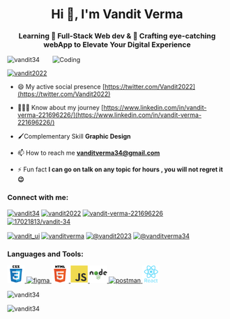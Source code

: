 
<h1 align="center">Hi 👋, I'm Vandit Verma</h1>
<h3 align="center">Learning 🌟 Full-Stack Web dev & 🌟 Crafting eye-catching webApp to Elevate Your Digital Experience</h3>

<img align="right" alt="Coding" width="400" src="[https://camo.githubusercontent.com/c1dcb74cc1c1835b1d716f5051499a2814c683c806b15f04b0eba492863703e9/68747470733a2f2f63646e2e6472696262626c652e636f6d2f75736572732f3733303730332f73637265656e73686f74732f363538313234332f6176656e746f2e676966](https://user-images.githubusercontent.com/74038190/212750996-938b257b-266c-45a7-9af7-655341c0f58b.gif)">

<p align="left"> <img src="https://komarev.com/ghpvc/?username=vandit34&label=Profile%20views&color=0e75b6&style=flat" alt="vandit34" /> </p>

<p align="left"> <a href="https://twitter.com/vandit2022" target="blank"><img src="https://img.shields.io/twitter/follow/vandit2022?logo=twitter&style=for-the-badge" alt="vandit2022" /></a> </p>

- 😄 My active social presence [https://twitter.com/Vandit2022](https://twitter.com/Vandit2022)

- 🏃🏻‍♂️ Know about my journey [https://www.linkedin.com/in/vandit-verma-221696226/](https://www.linkedin.com/in/vandit-verma-221696226/)

- 🖌️Complementary Skill **Graphic Design**

- 📫 How to reach me **vanditverma34@gmail.com**

- ⚡ Fun fact **I can go on talk on any topic for hours , you will not regret it 😉**


<h3 align="left">Connect with me:</h3>
<p align="left">
<a href="https://dev.to/vandit34" target="blank"><img align="center" src="https://raw.githubusercontent.com/rahuldkjain/github-profile-readme-generator/master/src/images/icons/Social/devto.svg" alt="vandit34" height="30" width="40" /></a>
<a href="https://twitter.com/vandit2022" target="blank"><img align="center" src="https://raw.githubusercontent.com/rahuldkjain/github-profile-readme-generator/master/src/images/icons/Social/twitter.svg" alt="vandit2022" height="30" width="40" /></a>
<a href="https://linkedin.com/in/vandit-verma-221696226" target="blank"><img align="center" src="https://raw.githubusercontent.com/rahuldkjain/github-profile-readme-generator/master/src/images/icons/Social/linked-in-alt.svg" alt="vandit-verma-221696226" height="30" width="40" /></a>
<a href="https://stackoverflow.com/users/17021813/vandit-34" target="blank"><img align="center" src="https://raw.githubusercontent.com/rahuldkjain/github-profile-readme-generator/master/src/images/icons/Social/stack-overflow.svg" alt="17021813/vandit-34" height="30" width="40" /></a>

<a href="https://dribbble.com/vandit_ui" target="blank"><img align="center" src="https://raw.githubusercontent.com/rahuldkjain/github-profile-readme-generator/master/src/images/icons/Social/dribbble.svg" alt="vandit_ui" height="30" width="40" /></a>
<a href="https://www.behance.net/vanditverma" target="blank"><img align="center" src="https://raw.githubusercontent.com/rahuldkjain/github-profile-readme-generator/master/src/images/icons/Social/behance.svg" alt="vanditverma" height="30" width="40" /></a>
<a href="https://hashnode.com/@vandit2023" target="blank"><img align="center" src="https://raw.githubusercontent.com/rahuldkjain/github-profile-readme-generator/master/src/images/icons/Social/hashnode.svg" alt="@vandit2023" height="30" width="40" /></a>
<a href="https://medium.com/@vanditverma34" target="blank"><img align="center" src="https://raw.githubusercontent.com/rahuldkjain/github-profile-readme-generator/master/src/images/icons/Social/medium.svg" alt="@vanditverma34" height="30" width="40" /></a>
</p>

<h3 align="left">Languages and Tools:</h3>
<p align="left"> <a href="https://www.w3schools.com/css/" target="_blank" rel="noreferrer"> <img src="https://raw.githubusercontent.com/devicons/devicon/master/icons/css3/css3-original-wordmark.svg" alt="css3" width="40" height="40"/> </a> <a href="https://www.figma.com/" target="_blank" rel="noreferrer"> <img src="https://www.vectorlogo.zone/logos/figma/figma-icon.svg" alt="figma" width="40" height="40"/> </a> <a href="https://www.w3.org/html/" target="_blank" rel="noreferrer"> <img src="https://raw.githubusercontent.com/devicons/devicon/master/icons/html5/html5-original-wordmark.svg" alt="html5" width="40" height="40"/> </a> <a href="https://developer.mozilla.org/en-US/docs/Web/JavaScript" target="_blank" rel="noreferrer"> <img src="https://raw.githubusercontent.com/devicons/devicon/master/icons/javascript/javascript-original.svg" alt="javascript" width="40" height="40"/> </a> <a href="https://nodejs.org" target="_blank" rel="noreferrer"> <img src="https://raw.githubusercontent.com/devicons/devicon/master/icons/nodejs/nodejs-original-wordmark.svg" alt="nodejs" width="40" height="40"/> </a> <a href="https://postman.com" target="_blank" rel="noreferrer"> <img src="https://www.vectorlogo.zone/logos/getpostman/getpostman-icon.svg" alt="postman" width="40" height="40"/> </a> <a href="https://reactjs.org/" target="_blank" rel="noreferrer"> <img src="https://raw.githubusercontent.com/devicons/devicon/master/icons/react/react-original-wordmark.svg" alt="react" width="40" height="40"/> </a> </p>

<p><img align="center" src="https://github-readme-stats.vercel.app/api/top-langs?username=vandit34&show_icons=true&locale=en&layout=compact" alt="vandit34" /></p>

<p><img align="center" src="https://github-readme-streak-stats.herokuapp.com/?user=vandit34&" alt="vandit34" /></p>


